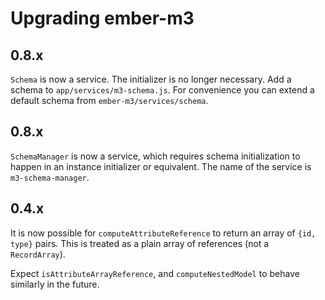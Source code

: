 # Upgrading ember-m3

## 0.8.x

`Schema` is now a service. The initializer is no longer necessary. Add a
schema to `app/services/m3-schema.js`. For convenience you can extend a
default schema from `ember-m3/services/schema`.

## 0.8.x

`SchemaManager` is now a service, which requires schema initialization to happen in an instance
initializer or equivalent. The name of the service is `m3-schema-manager`.

## 0.4.x

It is now possible for `computeAttributeReference` to return an array of `{id, type}` pairs. This is treated as a plain array of references (not a `RecordArray`).

Expect `isAttributeArrayReference`, and `computeNestedModel` to behave similarly in the future.
